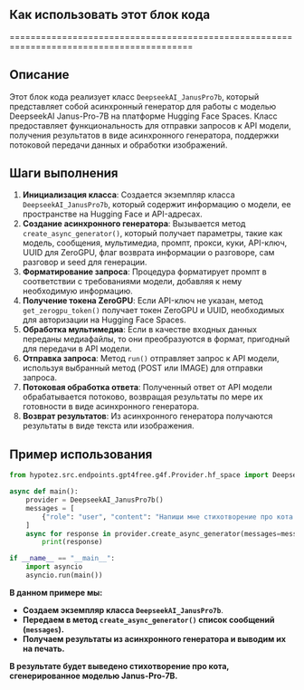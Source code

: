 ## Как использовать этот блок кода
=========================================================================================

Описание
-------------------------
Этот блок кода реализует класс `DeepseekAI_JanusPro7b`, который представляет собой асинхронный генератор для работы с моделью DeepseekAI Janus-Pro-7B на платформе Hugging Face Spaces. Класс предоставляет функциональность для отправки запросов к API модели, получения результатов в виде асинхронного генератора, поддержки потоковой передачи данных и обработки изображений.

Шаги выполнения
-------------------------
1. **Инициализация класса**: Создается экземпляр класса `DeepseekAI_JanusPro7b`, который содержит информацию о модели, ее пространстве на Hugging Face и API-адресах. 
2. **Создание асинхронного генератора**: Вызывается метод `create_async_generator()`, который получает параметры, такие как модель, сообщения, мультимедиа, промпт, прокси, куки, API-ключ, UUID для ZeroGPU, флаг возврата информации о разговоре, сам разговор и seed для генерации.
3. **Форматирование запроса**: Процедура форматирует промпт в соответствии с требованиями модели, добавляя к нему необходимую информацию. 
4. **Получение токена ZeroGPU**: Если API-ключ не указан, метод `get_zerogpu_token()`  получает токен ZeroGPU и UUID, необходимых для авторизации на Hugging Face Spaces. 
5. **Обработка мультимедиа**: Если в качестве входных данных переданы медиафайлы, то они преобразуются в формат, пригодный для передачи в API модели.
6. **Отправка запроса**: Метод `run()` отправляет запрос к API модели, используя выбранный метод (POST или IMAGE) для отправки запроса.
7. **Потоковая обработка ответа**: Полученный ответ от API модели обрабатывается потоково, возвращая результаты по мере их готовности в виде асинхронного генератора.
8. **Возврат результатов**: Из асинхронного генератора получаются результаты в виде текста или изображения.

Пример использования
-------------------------

```python
from hypotez.src.endpoints.gpt4free.g4f.Provider.hf_space import DeepseekAI_JanusPro7b

async def main():
    provider = DeepseekAI_JanusPro7b()
    messages = [
        {"role": "user", "content": "Напиши мне стихотворение про кота."}
    ]
    async for response in provider.create_async_generator(messages=messages):
        print(response)

if __name__ == "__main__":
    import asyncio
    asyncio.run(main())
```

**В данном примере мы:**

- **Создаем экземпляр класса `DeepseekAI_JanusPro7b`**.
- **Передаем в метод `create_async_generator()` список сообщений (`messages`).**
- **Получаем результаты из асинхронного генератора и выводим их на печать.**

**В результате будет выведено стихотворение про кота, сгенерированное моделью Janus-Pro-7B.**